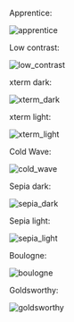 Apprentice:

![apprentice](apprentice.png)

Low contrast:

![low_contrast](low_contrast.png)

xterm dark:

![xterm_dark](xterm_dark.png)

xterm light:

![xterm_light](xterm_light.png)

Cold Wave:

![cold_wave](cold_wave.png)

Sepia dark:

![sepia_dark](sepia_dark.png)

Sepia light:

![sepia_light](sepia_light.png)

Boulogne:

![boulogne](boulogne.png)

Goldsworthy:

![goldsworthy](goldsworthy.png)
